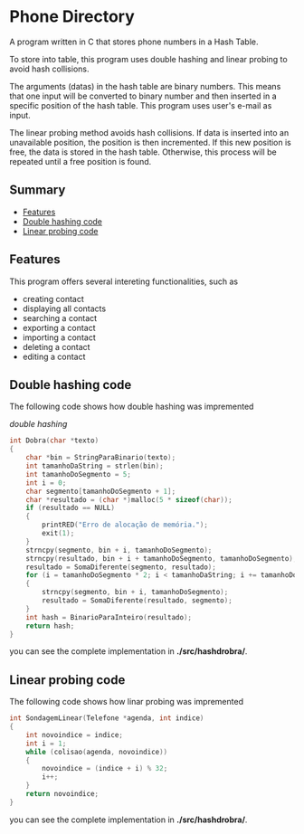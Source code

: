 # Phone Directory
A program written in C that stores phone numbers in a Hash Table.

To store into table, this program uses double hashing and linear probing to avoid hash collisions.

The arguments (datas) in the hash table are binary numbers. This means that one input will be converted to binary number and then inserted in a specific position of the hash table. This program uses user's e-mail as input.

The linear probing method avoids hash collisions. If data is inserted into an unavailable position, the position is then incremented. If this new position is free, the data is stored in the hash table. Otherwise, this process will be repeated until a free position is found.

## Summary
- [Features](#features)
- [Double hashing code](#double-hashing-code)
- [Linear probing code](#linear-probing-code)


## Features

This program offers several intereting functionalities, such as

- creating contact
- displaying all contacts
- searching a contact
- exporting a contact
- importing a contact
- deleting a contact
- editing a contact

## Double hashing code

The following code shows how double hashing was impremented

*double hashing*
```C
int Dobra(char *texto)
{
    char *bin = StringParaBinario(texto);
    int tamanhoDaString = strlen(bin);
    int tamanhoDoSegmento = 5;
    int i = 0;
    char segmento[tamanhoDoSegmento + 1];
    char *resultado = (char *)malloc(5 * sizeof(char));
    if (resultado == NULL)
    {
        printRED("Erro de alocação de memória.");
        exit(1);
    }
    strncpy(segmento, bin + i, tamanhoDoSegmento);
    strncpy(resultado, bin + i + tamanhoDoSegmento, tamanhoDoSegmento);
    resultado = SomaDiferente(segmento, resultado);
    for (i = tamanhoDoSegmento * 2; i < tamanhoDaString; i += tamanhoDoSegmento)
    {
        strncpy(segmento, bin + i, tamanhoDoSegmento);
        resultado = SomaDiferente(resultado, segmento);
    }
    int hash = BinarioParaInteiro(resultado);
    return hash;
}
```
you can see the complete implementation in **./src/hashdrobra/**.

## Linear probing code
The following code shows how linar probing was impremented

```C
int SondagemLinear(Telefone *agenda, int indice)
{
    int novoindice = indice;
    int i = 1;
    while (colisao(agenda, novoindice))
    {
        novoindice = (indice + i) % 32;
        i++;
    }
    return novoindice;
}
```

you can see the complete implementation in **./src/hashdrobra/**.